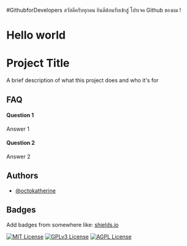 #GithubforDevelopers
สวัสดีครับทุกคน ยินดีต้อนรับเข้าสู่ โปรเจค Github ของผม !

# Hello world



# Project Title

A brief description of what this project does and who it's for


## FAQ

#### Question 1

Answer 1

#### Question 2

Answer 2


## Authors

- [@octokatherine](https://www.github.com/octokatherine)

## Badges

Add badges from somewhere like: [shields.io](https://shields.io/)

[![MIT License](https://img.shields.io/badge/License-MIT-green.svg)](https://choosealicense.com/licenses/mit/)
[![GPLv3 License](https://img.shields.io/badge/License-GPL%20v3-yellow.svg)](https://opensource.org/licenses/)
[![AGPL License](https://img.shields.io/badge/license-AGPL-blue.svg)](http://www.gnu.org/licenses/agpl-3.0)

